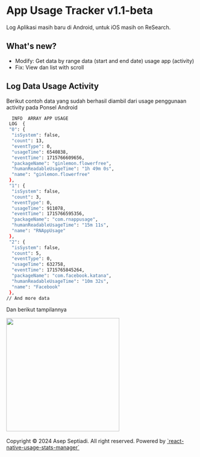 # App Usage Tracker v1.1-beta
Log Aplikasi masih baru di Android, untuk iOS masih on ReSearch.

## What's new?
- Modify: Get data by range data (start and end date) usage app (activity)
- Fix: View dan list with scroll

## Log Data Usage Activity
Berikut contoh data yang sudah berhasil diambil dari usage penggunaan activity pada Ponsel Android

```.sh
  INFO  ARRAY APP USAGE
 LOG  {
 "0": {
  "isSystem": false,
  "count": 13,
  "eventType": 0,
  "usageTime": 6540838,
  "eventTime": 1715766609656,
  "packageName": "ginlemon.flowerfree",
  "humanReadableUsageTime": "1h 49m 0s",
  "name": "ginlemon.flowerfree"
 },
 "1": {
  "isSystem": false,
  "count": 3,
  "eventType": 0,
  "usageTime": 911078,
  "eventTime": 1715766595356,
  "packageName": "com.rnappusage",
  "humanReadableUsageTime": "15m 11s",
  "name": "RNAppUsage"
 },
 "2": {
  "isSystem": false,
  "count": 5,
  "eventType": 0,
  "usageTime": 632758,
  "eventTime": 1715765845264,
  "packageName": "com.facebook.katana",
  "humanReadableUsageTime": "10m 32s",
  "name": "Facebook"
 },
// And more data
```

Dan berikut tampilannya

<img src="https://github.com/aspsptyd/rn-app-usage-tracker/assets/98740335/0cf57191-35ef-4d8d-af8f-4b1a248a2886" width="300"/>
<br /><br />
Copyright &copy; 2024 Asep Septiadi. All right reserved. Powered by <a href="https://www.npmjs.com/package/@brighthustle/react-native-usage-stats-manager">`react-native-usage-stats-manager`</a>
